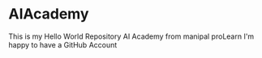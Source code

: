 # AIAcademy
This is my Hello World Repository
AI Academy from manipal proLearn 
I'm happy to have a GitHub Account
